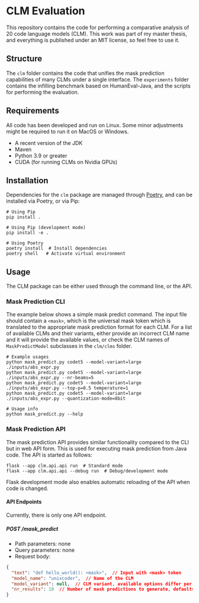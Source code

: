 # CLM Evaluation

This repository contains the code for performing a comparative analysis of 20 code language models (CLM). This work was part of my master thesis, and everything is published
under an MIT license, so feel free to use it.

## Structure

The `clm` folder contains the code that unifies the mask prediction capabilities of many CLMs under a single interface. The `experiments` folder contains the infilling benchmark
based on HumanEval-Java, and the scripts for performing the evaluation.

## Requirements

All code has been developed and run on Linux. Some minor adjustments might be required to run it on MacOS or Windows.

- A recent version of the JDK
- Maven
- Python 3.9 or greater
- CUDA (for running CLMs on Nvidia GPUs)

## Installation

Dependencies for the `clm` package are managed through [Poetry](https://github.com/python-poetry/poetry), and can be installed via
Poetry, or via Pip:

```shell
# Using Pip
pip install .

# Using Pip (development mode)
pip install -e .

# Using Poetry
poetry install  # Install dependencies
poetry shell   # Activate virtual environment
```

## Usage

The CLM package can be either used through the command line, or the API.

### Mask Prediction CLI

The example below shows a simple mask predict command. The input file should contain a `<mask>`, which is the universal mask token
which is translated to the appropriate mask prediction format for each CLM. For a list of available CLMs and their variants, either provide an incorrect
CLM name and it will provide the available values, or check the CLM names of `MaskPredictModel` subclasses in the `clm/clms` folder.

```shell
# Example usages
python mask_predict.py codet5 --model-variant=large ./inputs/abs_expr.py
python mask_predict.py codet5 --model-variant=large ./inputs/abs_expr.py --nr-beams=5
python mask_predict.py codet5 --model-variant=large ./inputs/abs_expr.py --top-p=0.5 temperature=1
python mask_predict.py codet5 --model-variant=large ./inputs/abs_expr.py --quantization-mode=8bit

# Usage info
python mask_predict.py --help
```

### Mask Prediction API

The mask prediction API provides similar functionality compared to the CLI but in web API form.
This is used for executing mask prediction from Java code. The API is started as follows:

```shell
flask --app clm.api.api run  # Standard mode
flask --app clm.api.api --debug run  # Debug/development mode
```

Flask development mode also enables automatic reloading of the API when code is changed.

#### API Endpoints

Currently, there is only one API endpoint.

##### POST /mask_predict
* Path parameters: none
* Query parameters: none
* Request body:

```json
{
  "text": "def hello_world(): <mask>",  // Input with <mask> token
  "model_name": "unixcoder",  // Name of the CLM
  "model_variant": null,  // CLM variant, available options differ per CLM
  "nr_results": 10  // Number of mask predictions to generate, defaults to 10
}
```
